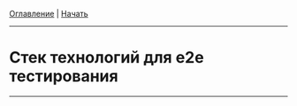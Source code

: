 [Оглавление](/) | [Начать](/e2e-stack/slides/1.md)

---

# Стек технологий для e2e тестирования



---
